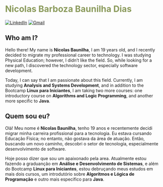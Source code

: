 <h1> 
  <a href="https://www.linkedin.com/in/nicolas-barboza-880aba34a/" style="color: #8A9A5B !important; text-decoration: none;"> Nicolas Barboza Baunilha Dias </a>
</h1>

[![LinkedIn](https://img.shields.io/badge/LinkedIn-0077B5?style=for-the-badge&logo=linkedin&logoColor=white)](https://www.linkedin.com/in/nicolas-barboza-880aba34a/)
[![Gmail](https://img.shields.io/badge/Gmail-0077B5?style=for-the-badge&logo=gmail&logoColor=white)](mailto:nicolasbaunilha2@gmail.com)

## Who am I?
Hello there! My name is **Nicolas Baunilha**, I am 19 years old, and I recently decided to migrate my professional career to technology. I was studying Physical Education; however, I didn’t like the field. So, while looking for a new path, I discovered the technology sector, especially software development.

Today, I can say that I am passionate about this field. Currently, I am studying **Analysis and Systems Development**, and in addition to the Bootcamp **Linux para Iniciantes**, I am taking two more courses: one introductory course on **Algorithms and Logic Programming**, and another more specific to **Java**.

## Quem sou eu?
Olá! Meu nome é **Nicolas Baunilha**, tenho 19 anos e recentemente decidi migrar minha carreira profissional para a tecnologia. Eu estava cursando Educação Física; no entanto, não gostava da área de atuação. Então, buscando um novo caminho, descobri o setor de tecnologia, especialmente desenvolvimento de software.

Hoje posso dizer que sou um apaixonado pela area. Atualmente estou fazendo a graduanção em **Análise e Desenvolvimento de Sistemas**, e além do Bootcamp **Linux para Iniciantes**, estou debruçando meus estudos em mais dois cursos, um introdutório sobre **Algoritmos e Lógica de Programação** e outro mais especifico para **Java**.




